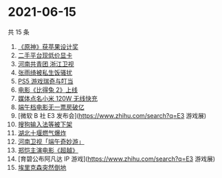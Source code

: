 # 2021-06-15

共 15 条

<!-- BEGIN -->
<!-- 最后更新时间 Tue Jun 15 2021 21:19:10 GMT+0800 (China Standard Time) -->

1. [《原神》获苹果设计奖](https://www.zhihu.com/search?q=原神)
2. [二手平台现低价显卡](https://www.zhihu.com/search?q=显卡)
3. [河南共青团 浙江卫视](https://www.zhihu.com/search?q=浙江卫视抄袭)
4. [张雨绮被私生饭骚扰](https://www.zhihu.com/search?q=张雨绮)
5. [PS5 游戏瑞奇与叮当](https://www.zhihu.com/search?q=瑞奇与叮当)
6. [电影《比得兔 2》上线](https://www.zhihu.com/search?q=比得兔2)
7. [媒体点名小米 120W 无线快充](https://www.zhihu.com/search?q=小米快充)
8. [端午档电影无一票房破亿](https://www.zhihu.com/search?q=端午档票房)
9. [微软 B 社 E3 发布会](https://www.zhihu.com/search?q=E3 游戏展)
10. [搜狗输入法等被下架](https://www.zhihu.com/search?q=输入法下架)
11. [湖北十堰燃气爆炸](https://www.zhihu.com/search?q=十堰燃气爆炸)
12. [河南卫视「端午奇妙游」](https://www.zhihu.com/search?q=端午奇妙游)
13. [郑恺主演电影《超越》](https://www.zhihu.com/search?q=郑恺)
14. [育碧公布阿凡达 IP 游戏](https://www.zhihu.com/search?q=E3 游戏展)
15. [埃里克森突然倒地](https://www.zhihu.com/search?q=埃里克森)

<!-- END -->

